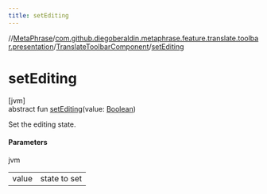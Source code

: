 ```yaml
---
title: setEditing
---
```

//[MetaPhrase](../../../index.html)/[com.github.diegoberaldin.metaphrase.feature.translate.toolbar.presentation](../index.html)/[TranslateToolbarComponent](index.html)/[setEditing](set-editing.html)



# setEditing



[jvm]\
abstract fun [setEditing](set-editing.html)(value: [Boolean](https://kotlinlang.org/api/latest/jvm/stdlib/kotlin/-boolean/index.html))



Set the editing state.



#### Parameters


jvm

| | |
|---|---|
| value | state to set |




